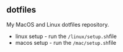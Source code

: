 
## dotfiles

My MacOS and Linux dotfiles repository.

- linux setup - run the `/linux/setup.sh`file
- macos setup - run the `/mac/setup.sh`file
